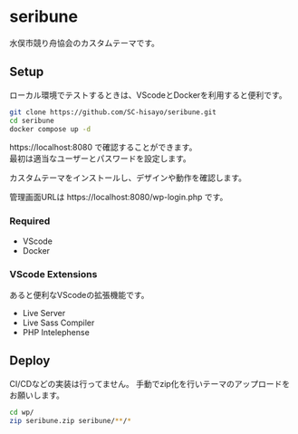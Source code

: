 # seribune

水俣市競り舟協会のカスタムテーマです。

## Setup

ローカル環境でテストするときは、VScodeとDockerを利用すると便利です。

```sh
git clone https://github.com/SC-hisayo/seribune.git
cd seribune
docker compose up -d
```

https://localhost:8080 で確認することができます。  
最初は適当なユーザーとパスワードを設定します。

カスタムテーマをインストールし、デザインや動作を確認します。

管理画面URLは https://localhost:8080/wp-login.php です。

### Required

* VScode
* Docker

### VScode Extensions

あると便利なVScodeの拡張機能です。

* Live Server
* Live Sass Compiler
* PHP Intelephense

## Deploy

CI/CDなどの実装は行ってません。
手動でzip化を行いテーマのアップロードをお願いします。

```sh
cd wp/
zip seribune.zip seribune/**/*
```
